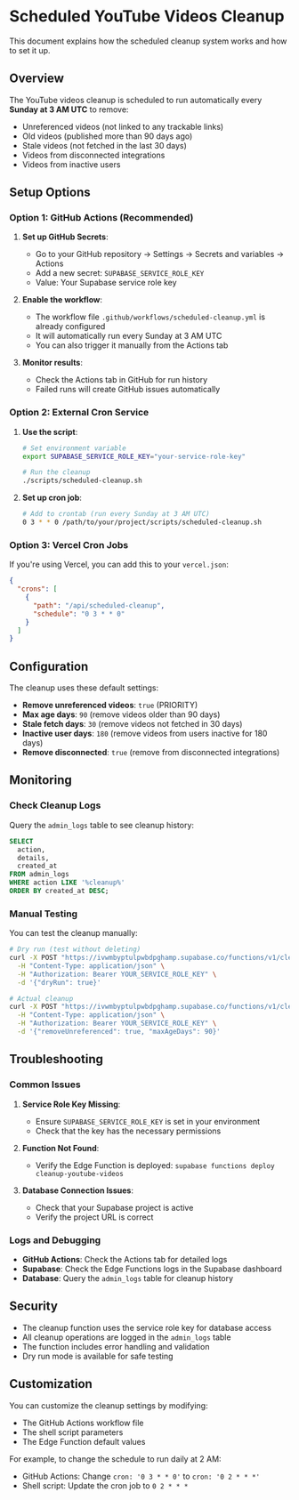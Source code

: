 # Scheduled YouTube Videos Cleanup

This document explains how the scheduled cleanup system works and how to set it up.

## Overview

The YouTube videos cleanup is scheduled to run automatically every **Sunday at 3 AM UTC** to remove:
- Unreferenced videos (not linked to any trackable links)
- Old videos (published more than 90 days ago)
- Stale videos (not fetched in the last 30 days)
- Videos from disconnected integrations
- Videos from inactive users

## Setup Options

### Option 1: GitHub Actions (Recommended)

1. **Set up GitHub Secrets**:
   - Go to your GitHub repository → Settings → Secrets and variables → Actions
   - Add a new secret: `SUPABASE_SERVICE_ROLE_KEY`
   - Value: Your Supabase service role key

2. **Enable the workflow**:
   - The workflow file `.github/workflows/scheduled-cleanup.yml` is already configured
   - It will automatically run every Sunday at 3 AM UTC
   - You can also trigger it manually from the Actions tab

3. **Monitor results**:
   - Check the Actions tab in GitHub for run history
   - Failed runs will create GitHub issues automatically

### Option 2: External Cron Service

1. **Use the script**:
   ```bash
   # Set environment variable
   export SUPABASE_SERVICE_ROLE_KEY="your-service-role-key"
   
   # Run the cleanup
   ./scripts/scheduled-cleanup.sh
   ```

2. **Set up cron job**:
   ```bash
   # Add to crontab (run every Sunday at 3 AM UTC)
   0 3 * * 0 /path/to/your/project/scripts/scheduled-cleanup.sh
   ```

### Option 3: Vercel Cron Jobs

If you're using Vercel, you can add this to your `vercel.json`:

```json
{
  "crons": [
    {
      "path": "/api/scheduled-cleanup",
      "schedule": "0 3 * * 0"
    }
  ]
}
```

## Configuration

The cleanup uses these default settings:
- **Remove unreferenced videos**: `true` (PRIORITY)
- **Max age days**: `90` (remove videos older than 90 days)
- **Stale fetch days**: `30` (remove videos not fetched in 30 days)
- **Inactive user days**: `180` (remove videos from users inactive for 180 days)
- **Remove disconnected**: `true` (remove from disconnected integrations)

## Monitoring

### Check Cleanup Logs

Query the `admin_logs` table to see cleanup history:

```sql
SELECT 
  action,
  details,
  created_at
FROM admin_logs 
WHERE action LIKE '%cleanup%'
ORDER BY created_at DESC;
```

### Manual Testing

You can test the cleanup manually:

```bash
# Dry run (test without deleting)
curl -X POST "https://ivwmbyptulpwbdpghamp.supabase.co/functions/v1/cleanup-youtube-videos" \
  -H "Content-Type: application/json" \
  -H "Authorization: Bearer YOUR_SERVICE_ROLE_KEY" \
  -d '{"dryRun": true}'

# Actual cleanup
curl -X POST "https://ivwmbyptulpwbdpghamp.supabase.co/functions/v1/cleanup-youtube-videos" \
  -H "Content-Type: application/json" \
  -H "Authorization: Bearer YOUR_SERVICE_ROLE_KEY" \
  -d '{"removeUnreferenced": true, "maxAgeDays": 90}'
```

## Troubleshooting

### Common Issues

1. **Service Role Key Missing**:
   - Ensure `SUPABASE_SERVICE_ROLE_KEY` is set in your environment
   - Check that the key has the necessary permissions

2. **Function Not Found**:
   - Verify the Edge Function is deployed: `supabase functions deploy cleanup-youtube-videos`

3. **Database Connection Issues**:
   - Check that your Supabase project is active
   - Verify the project URL is correct

### Logs and Debugging

- **GitHub Actions**: Check the Actions tab for detailed logs
- **Supabase**: Check the Edge Functions logs in the Supabase dashboard
- **Database**: Query the `admin_logs` table for cleanup history

## Security

- The cleanup function uses the service role key for database access
- All cleanup operations are logged in the `admin_logs` table
- The function includes error handling and validation
- Dry run mode is available for safe testing

## Customization

You can customize the cleanup settings by modifying:
- The GitHub Actions workflow file
- The shell script parameters
- The Edge Function default values

For example, to change the schedule to run daily at 2 AM:
- GitHub Actions: Change `cron: '0 3 * * 0'` to `cron: '0 2 * * *'`
- Shell script: Update the cron job to `0 2 * * *` 